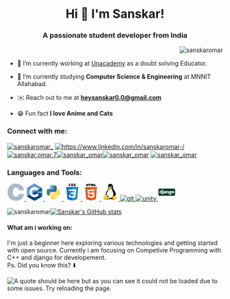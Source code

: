 <!-- ### Hi there 👋
-->


<!--
**sanskaromar/sanskaromar** is a ✨ _special_ ✨ repository because its `README.md` (this file) appears on your GitHub profile.

Here are some ideas to get you started:

- 🔭 I’m currently working on ...
- 🌱 I’m currently learning ...
- 👯 I’m looking to collaborate on ...
- 🤔 I’m looking for help with ...
- 💬 Ask me about ...
- 📫 How to reach me: ...
- 😄 Pronouns: ...
- ⚡ Fun fact: ...
-->



<!-- 
visitor count type 1

Your visitor Count:
![Visitor Count](https://profile-counter.glitch.me/{sanskaromar}/count.svg)
-->

<!--
visitor count type 2

![](https://komarev.com/ghpvc/?username=sanskaromar&color=00BB00&label=Profile+Views&style=flat)
-->



<!-- title -->
<h1 align="center">Hi 👋 I'm Sanskar!</h1>
<h3 align="center">A passionate student developer from India</h3>


<!-- view counter type 3 
<p align="left"> <img src="https://komarev.com/ghpvc/?username=sanskaromar&label=Profile%20views&color=0e75b6&style=flat" alt="sanskaromar" /> </p>
-->



<p align="right"> <img src="https://komarev.com/ghpvc/?username=sanskaromar&color=00BB00&label=Profile+Views&style=flat" alt="sanskaromar" /> </p>



<!-- github trophies 
<p align="left"> <a href="https://github.com/ryo-ma/github-profile-trophy"><img src="https://github-profile-trophy.vercel.app/?username=sanskaromar" alt="sanskaromar" /></a> </p>
-->

<!-- twitter link 
<p align="right"> <a href="https://twitter.com/sanskaromar_" target="blank"><img src="https://img.shields.io/twitter/follow/sanskaromar_?logo=twitter&style=for-the-badge" alt="sanskaromar_" /></a> </p>
-->


- 🏢 I’m currently working at [Unacademy](https://unacademy.com/) as a doubt solving Educator.

- 🏫 I’m currently studying **Computer Science & Engineering** at MNNIT Allahabad.
<!--
- 👯 I’m looking to collaborate on []()

- 🤝 I’m looking for help with [3](a3)
 -->
<!--
- 👨‍💻 All of my projects are available at [7](7)

- 📝 I regularly write articles on [8](8)

- 💬 Ask me about **5**
-->
- ✉️ Reach out to me at **heysanskar0.0@gmail.com**
<!--
- 📄 Know about my experiences [9](9)
-->
- 😁 Fun fact **I love Anime and Cats**





<h3 align="left">Connect with me:</h3>
<p align="left"> <a href="https://twitter.com/sanskaromar_" target="blank"><img align="center" src="https://cdn.jsdelivr.net/npm/simple-icons@3.0.1/icons/twitter.svg" alt="sanskaromar_" height="30" width="40" /></a> <a href="https://www.linkedin.com/in/sanskaromar-/" target="blank"><img align="center" src="https://cdn.jsdelivr.net/npm/simple-icons@3.0.1/icons/linkedin.svg" alt="https://www.linkedin.com/in/sanskaromar-/" height="30" width="40" /></a> <a href="https://fb.com/sanskar.omar.7" target="blank"><img align="center" src="https://cdn.jsdelivr.net/npm/simple-icons@3.0.1/icons/facebook.svg" alt="sanskar.omar.7" height="30" width="40" /></a><a href="https://instagram.com/sanskar_omar" target="blank"><img align="center" src="https://cdn.jsdelivr.net/npm/simple-icons@3.0.1/icons/instagram.svg" alt="sanskar_omar" height="30" width="40" /></a><a href="https://www.codechef.com/users/sanskar_omar" target="blank"><img align="center" src="https://cdn.jsdelivr.net/npm/simple-icons@3.1.0/icons/codechef.svg" alt="sanskar_omar" height="30" width="40" /></a><!--<a href="https://www.hackerrank.com/sanskar_omar" target="blank"><img align="center" src="https://cdn.jsdelivr.net/npm/simple-icons@3.0.1/icons/hackerrank.svg" alt="sanskar_omar" height="30" width="40" /></a>--> <a href="https://codeforces.com/profile/sanskar_omar" target="blank"><img align="center" src="https://cdn.jsdelivr.net/npm/simple-icons@3.0.1/icons/codeforces.svg" alt="sanskar_omar" height="30" width="40" /></a>
</p>





<h3 align="left">Languages and Tools:</h3>

<p align="left"> 
<a href="https://www.cprogramming.com/" target="_blank"> <img src="https://raw.githubusercontent.com/devicons/devicon/master/icons/c/c-original.svg" alt="c" width="40" height="40"/> </a> <a href="https://www.w3schools.com/cpp/" target="_blank"> <img src="https://raw.githubusercontent.com/devicons/devicon/master/icons/cplusplus/cplusplus-original.svg" alt="cplusplus" width="40" height="40"/> </a> <a href="https://www.python.org" target="_blank"> <img src="https://raw.githubusercontent.com/devicons/devicon/master/icons/python/python-original.svg" alt="python" width="40" height="40"/> </a><a href="https://www.w3schools.com/css/" target="_blank"> <img src="https://raw.githubusercontent.com/devicons/devicon/master/icons/css3/css3-original-wordmark.svg" alt="css3" width="40" height="40"/> </a> <a href="https://www.w3.org/html/" target="_blank"> <img src="https://raw.githubusercontent.com/devicons/devicon/master/icons/html5/html5-original-wordmark.svg" alt="html5" width="40" height="40"/> </a><a href="https://www.linux.org/" target="_blank"> <img src="https://raw.githubusercontent.com/devicons/devicon/master/icons/linux/linux-original.svg" alt="linux" width="40" height="40"/> </a><a href="https://git-scm.com/" target="_blank"> <img src="https://www.vectorlogo.zone/logos/git-scm/git-scm-icon.svg" alt="git" width="40" height="40"/> </a> <a href="https://unity.com/" target="_blank"> <img src="https://www.vectorlogo.zone/logos/unity3d/unity3d-icon.svg" alt="unity" width="40" height="40"/> </a> <a href="https://www.djangoproject.com/" target="_blank"> <img src="https://raw.githubusercontent.com/devicons/devicon/master/icons/django/django-original.svg" alt="django" width="40" height="40"/> </a></p>



<!-- tools addition format
<a href="https://www.w3schools.com/cs/" target="_blank"> <img src="https://raw.githubusercontent.com/devicons/devicon/master/icons/csharp/csharp-original.svg" alt="csharp" width="40" height="40"/> </a> 
-->

<p><img align="left" src="https://github-readme-stats.vercel.app/api/top-langs?username=sanskaromar&show_icons=true&locale=en&layout=compact&hide_border=true&theme=default" alt="sanskaromar" /></p>


[![Sanskar's GitHub stats](https://github-readme-stats.vercel.app/api?username=sanskaromar&hide=contribs&show_icons=true&theme=default&hide_border=true)](https://github.com/anuraghazra/github-readme-stats)




<!--
<p>&nbsp;<img align="center" src="https://github-readme-stats.vercel.app/api?username=sanskaromar&show_icons=true&locale=en" alt="sanskaromar" /></p>
-->


<!-- disabled

<p><img align="center" src="https://github-readme-streak-stats.herokuapp.com/?user=sanskaromar&hide_border=true&theme=default" alt="sanskaromar" /></p>
-->


<!-- format for custum paameter with gradiant
theme 1: pink
[![Sanskar's GitHub stats](https://github-readme-stats.vercel.app/api?username=sanskaromar&hide=contribs&show_icons=true&title_color=FFFFFF&text_color=DDDDDD&icon_color=DDDD00&bg_color=45,6F2232,950740,C3073F)](https://github.com/anuraghazra/github-readme-stats)
theme 2: black

-->

<!--
[![Sanskar's GitHub stats](https://github-readme-stats.vercel.app/api?username=sanskaromar&hide=contribs&show_icons=true&title_color=6655CF1&text_color=45A29E&icon_color=665CF1&bg_color=45,0B0C10,1F2833)](https://github.com/anuraghazra/github-readme-stats)
-->

#### What am i working on:
I'm just a beginner here exploring various technologies and getting started with open source. Currently i am focusing on Competivie Programming with C++ and django for developement.<br>
Ps. Did you know this? ⬇️
<!-- quote placing by markdown 
![Quote](https://github-readme-quotes.herokuapp.com/quote?animation=grow_out_in)
-->

<p><img align="right" src="https://github-readme-quotes.herokuapp.com/quote?animation=grow_out_in&layout=samuel&theme=dark" alt="A quote should be here but as you can see it could not be loaded due to some issues. Try reloading the page." /></p>
